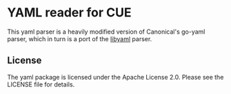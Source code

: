 # YAML reader for CUE

This yaml parser is a heavily modified version of Canonical's go-yaml parser,
which in turn is a port of the [libyaml](http://pyyaml.org/wiki/LibYAML) parser.


License
-------

The yaml package is licensed under the Apache License 2.0. Please see the LICENSE file for details.

